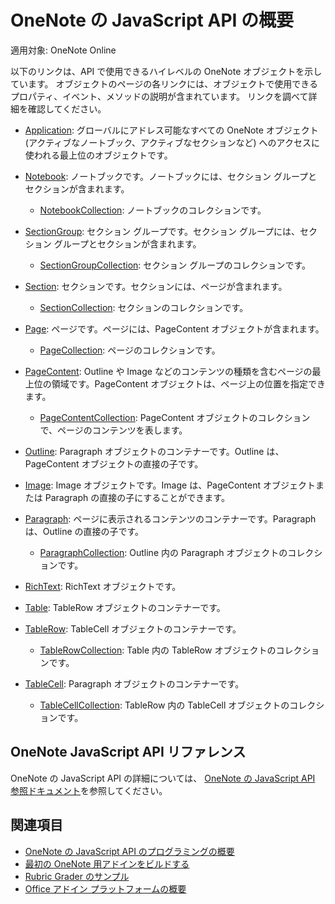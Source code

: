 # <a name="onenote-javascript-api-overview"></a>OneNote の JavaScript API の概要

適用対象: OneNote Online

以下のリンクは、API で使用できるハイレベルの OneNote オブジェクトを示しています。 オブジェクトのページの各リンクには、オブジェクトで使用できるプロパティ、イベント、メソッドの説明が含まれています。 リンクを調べて詳細を確認してください。 
    
- [Application](/javascript/api/onenote/onenote.application): グローバルにアドレス可能なすべての OneNote オブジェクト (アクティブなノートブック、アクティブなセクションなど) へのアクセスに使われる最上位のオブジェクトです。

- [Notebook](/javascript/api/onenote/onenote.notebook): ノートブックです。ノートブックには、セクション グループとセクションが含まれます。
    - [NotebookCollection](/javascript/api/onenote/onenote.notebookcollection): ノートブックのコレクションです。

- [SectionGroup](/javascript/api/onenote/onenote.sectiongroup): セクション グループです。セクション グループには、セクション グループとセクションが含まれます。
    - [SectionGroupCollection](/javascript/api/onenote/onenote.sectiongroupcollection): セクション グループのコレクションです。

- [Section](/javascript/api/onenote/onenote.section): セクションです。セクションには、ページが含まれます。
    - [SectionCollection](/javascript/api/onenote/onenote.sectioncollection): セクションのコレクションです。

- [Page](/javascript/api/onenote/onenote.page): ページです。ページには、PageContent オブジェクトが含まれます。
    - [PageCollection](/javascript/api/onenote/onenote.pagecollection): ページのコレクションです。

- [PageContent](/javascript/api/onenote/onenote.pagecontent): Outline や Image などのコンテンツの種類を含むページの最上位の領域です。PageContent オブジェクトは、ページ上の位置を指定できます。
    - [PageContentCollection](/javascript/api/onenote/onenote.pagecontentcollection): PageContent オブジェクトのコレクションで、ページのコンテンツを表します。

- [Outline](/javascript/api/onenote/onenote.outline): Paragraph オブジェクトのコンテナーです。Outline は、PageContent オブジェクトの直接の子です。

- [Image](/javascript/api/onenote/onenote.image): Image オブジェクトです。Image は、PageContent オブジェクトまたは Paragraph の直接の子にすることができます。

- [Paragraph](/javascript/api/onenote/onenote.paragraph): ページに表示されるコンテンツのコンテナーです。Paragraph は、Outline の直接の子です。
    - [ParagraphCollection](/javascript/api/onenote/onenote.paragraphcollection): Outline 内の Paragraph オブジェクトのコレクションです。

- [RichText](/javascript/api/onenote/onenote.richtext): RichText オブジェクトです。

- [Table](/javascript/api/onenote/onenote.table): TableRow オブジェクトのコンテナーです。

- [TableRow](/javascript/api/onenote/onenote.tablerow): TableCell オブジェクトのコンテナーです。
    - [TableRowCollection](/javascript/api/onenote/onenote.tablerowcollection): Table 内の TableRow オブジェクトのコレクションです。
 
- [TableCell](/javascript/api/onenote/onenote.tablecell): Paragraph オブジェクトのコンテナーです。
    - [TableCellCollection](/javascript/api/onenote/onenote.tablecellcollection): TableRow 内の TableCell オブジェクトのコレクションです。

## <a name="onenote-javascript-api-reference"></a>OneNote JavaScript API リファレンス

OneNote の JavaScript API の詳細については、 [OneNote の JavaScript API 参照ドキュメント](/javascript/api/onenote)を参照してください。

## <a name="see-also"></a>関連項目

- [OneNote の JavaScript API のプログラミングの概要](https://docs.microsoft.com/office/dev/add-ins/onenote/onenote-add-ins-programming-overview)
- [最初の OneNote 用アドインをビルドする](https://docs.microsoft.com/office/dev/add-ins/onenote/onenote-add-ins-getting-started)
- [Rubric Grader のサンプル](https://github.com/OfficeDev/OneNote-Add-in-Rubric-Grader)
- [Office アドイン プラットフォームの概要](https://docs.microsoft.com/office/dev/add-ins/overview/office-add-ins)
